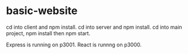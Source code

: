 # basic-website

cd into client and npm install.
cd into server and npm install.
cd into main project, npm install then npm start.

Express is running on p3001.
React is runnng on p3000.   
